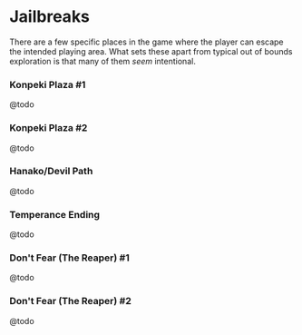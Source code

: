 # Jailbreaks

There are a few specific places in the game where the player can escape the
intended playing area. What sets these apart from typical out of bounds
exploration is that many of them _seem_ intentional.

### Konpeki Plaza #1

@todo

### Konpeki Plaza #2

@todo

### Hanako/Devil Path

@todo

### Temperance Ending

@todo

### Don't Fear (The Reaper) #1

@todo

### Don't Fear (The Reaper) #2

@todo
